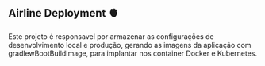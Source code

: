 ## Airline Deployment 🫀

<p>Este projeto é responsavel por armazenar as configurações de desenvolvimento local e produção, gerando as imagens da aplicação com gradlewBootBuildImage, para implantar nos container Docker e Kubernetes.</p>
